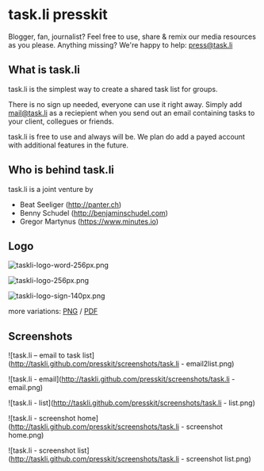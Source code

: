 task.li presskit
================

Blogger, fan, journalist? Feel free to use, share & remix 
our media resources as you please. Anything missing?
We're happy to help: press@task.li


What is task.li
---------------

task.li is the simplest way to create a shared task list
for groups. 

There is no sign up needed, everyone can use it right away.
Simply add mail@task.li as a reciepient when you send out
an email containing tasks to your client, collegues or friends.

task.li is free to use and always will be. We plan do add
a payed account with additional features in the future.


Who is behind task.li
---------------------

task.li is a joint venture by 

* Beat Seeliger (http://panter.ch)
* Benny Schudel (http://benjaminschudel.com)
* Gregor Martynus (https://www.minutes.io)


Logo
----

![taskli-logo-word-256px.png](http://taskli.github.com/presskit/logo/png/taskli-logo-word-256px.png)

![taskli-logo-256px.png](http://taskli.github.com/presskit/logo/png/taskli-logo-256px.png)

![taskli-logo-sign-140px.png](http://taskli.github.com/presskit/logo/png/taskli-logo-sign-140px.png)

more variations: [PNG](https://github.com/taskli/presskit/tree/gh-pages/logo/png) / [PDF](https://github.com/taskli/presskit/tree/gh-pages/logo/pdf)


Screenshots
-----------

![task.li – email to task list](http://taskli.github.com/presskit/screenshots/task.li - email2list.png)

![task.li - email](http://taskli.github.com/presskit/screenshots/task.li - email.png)

![task.li - list](http://taskli.github.com/presskit/screenshots/task.li - list.png)

![task.li - screenshot home](http://taskli.github.com/presskit/screenshots/task.li - screenshot home.png)

![task.li - screenshot list](http://taskli.github.com/presskit/screenshots/task.li - screenshot list.png)



